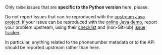 Only raise issues that are **specific to the Python version** here, please.

Do not report issues that can be reproduced with the [upstream Java
project](https://github.com/google/libphonenumber).  If your issue can be reproduced with the [online Java
demo](http://libphonenumber.appspot.com/), report your problem upstream, using their
[checklist](https://github.com/google/libphonenumber/blob/master/CONTRIBUTING.md#checklist-before-filing-an-issue)
and (non-GitHub) [issue tracker](http://issuetracker.google.com/issues/new?component=192347).

In particular, anything related to the phonenumber metadata or to the API should be reported upstream rather than here.
